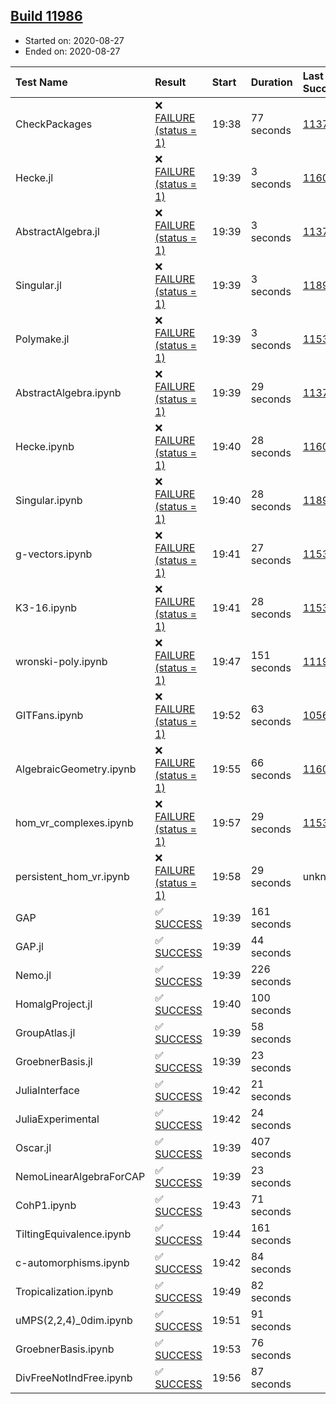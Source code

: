 ## [Build 11986](https://oscarci.mathematik.uni-kl.de/job/oscar/11986/)

* Started on: 2020-08-27
* Ended on: 2020-08-27

| Test Name    | Result | Start | Duration | Last Success | First Failure |
|:-------------|:-------|:------|:---------|:-------------|:--------------|
| CheckPackages | ❌ [FAILURE (status = 1)](https://oscarci.mathematik.uni-kl.de/job/oscar/11986/artifact/logs/build-11986/CheckPackages.log) | 19:38 | 77 seconds | [11376](https://oscarci.mathematik.uni-kl.de/job/oscar/11376/) | [11377](https://oscarci.mathematik.uni-kl.de/job/oscar/11377/) |
| Hecke.jl | ❌ [FAILURE (status = 1)](https://oscarci.mathematik.uni-kl.de/job/oscar/11986/artifact/logs/build-11986/Hecke.jl.log) | 19:39 | 3 seconds | [11602](https://oscarci.mathematik.uni-kl.de/job/oscar/11602/) | [11603](https://oscarci.mathematik.uni-kl.de/job/oscar/11603/) |
| AbstractAlgebra.jl | ❌ [FAILURE (status = 1)](https://oscarci.mathematik.uni-kl.de/job/oscar/11986/artifact/logs/build-11986/AbstractAlgebra.jl.log) | 19:39 | 3 seconds | [11376](https://oscarci.mathematik.uni-kl.de/job/oscar/11376/) | [11377](https://oscarci.mathematik.uni-kl.de/job/oscar/11377/) |
| Singular.jl | ❌ [FAILURE (status = 1)](https://oscarci.mathematik.uni-kl.de/job/oscar/11986/artifact/logs/build-11986/Singular.jl.log) | 19:39 | 3 seconds | [11893](https://oscarci.mathematik.uni-kl.de/job/oscar/11893/) | [11894](https://oscarci.mathematik.uni-kl.de/job/oscar/11894/) |
| Polymake.jl | ❌ [FAILURE (status = 1)](https://oscarci.mathematik.uni-kl.de/job/oscar/11986/artifact/logs/build-11986/Polymake.jl.log) | 19:39 | 3 seconds | [11532](https://oscarci.mathematik.uni-kl.de/job/oscar/11532/) | [11533](https://oscarci.mathematik.uni-kl.de/job/oscar/11533/) |
| AbstractAlgebra.ipynb | ❌ [FAILURE (status = 1)](https://oscarci.mathematik.uni-kl.de/job/oscar/11986/artifact/logs/build-11986/AbstractAlgebra.ipynb.log) | 19:39 | 29 seconds | [11376](https://oscarci.mathematik.uni-kl.de/job/oscar/11376/) | [11377](https://oscarci.mathematik.uni-kl.de/job/oscar/11377/) |
| Hecke.ipynb | ❌ [FAILURE (status = 1)](https://oscarci.mathematik.uni-kl.de/job/oscar/11986/artifact/logs/build-11986/Hecke.ipynb.log) | 19:40 | 28 seconds | [11602](https://oscarci.mathematik.uni-kl.de/job/oscar/11602/) | [11603](https://oscarci.mathematik.uni-kl.de/job/oscar/11603/) |
| Singular.ipynb | ❌ [FAILURE (status = 1)](https://oscarci.mathematik.uni-kl.de/job/oscar/11986/artifact/logs/build-11986/Singular.ipynb.log) | 19:40 | 28 seconds | [11893](https://oscarci.mathematik.uni-kl.de/job/oscar/11893/) | [11894](https://oscarci.mathematik.uni-kl.de/job/oscar/11894/) |
| g-vectors.ipynb | ❌ [FAILURE (status = 1)](https://oscarci.mathematik.uni-kl.de/job/oscar/11986/artifact/logs/build-11986/g-vectors.ipynb.log) | 19:41 | 27 seconds | [11532](https://oscarci.mathematik.uni-kl.de/job/oscar/11532/) | [11533](https://oscarci.mathematik.uni-kl.de/job/oscar/11533/) |
| K3-16.ipynb | ❌ [FAILURE (status = 1)](https://oscarci.mathematik.uni-kl.de/job/oscar/11986/artifact/logs/build-11986/K3-16.ipynb.log) | 19:41 | 28 seconds | [11532](https://oscarci.mathematik.uni-kl.de/job/oscar/11532/) | [11533](https://oscarci.mathematik.uni-kl.de/job/oscar/11533/) |
| wronski-poly.ipynb | ❌ [FAILURE (status = 1)](https://oscarci.mathematik.uni-kl.de/job/oscar/11986/artifact/logs/build-11986/wronski-poly.ipynb.log) | 19:47 | 151 seconds | [11192](https://oscarci.mathematik.uni-kl.de/job/oscar/11192/) | [11193](https://oscarci.mathematik.uni-kl.de/job/oscar/11193/) |
| GITFans.ipynb | ❌ [FAILURE (status = 1)](https://oscarci.mathematik.uni-kl.de/job/oscar/11986/artifact/logs/build-11986/GITFans.ipynb.log) | 19:52 | 63 seconds | [10566](https://oscarci.mathematik.uni-kl.de/job/oscar/10566/) | [10567](https://oscarci.mathematik.uni-kl.de/job/oscar/10567/) |
| AlgebraicGeometry.ipynb | ❌ [FAILURE (status = 1)](https://oscarci.mathematik.uni-kl.de/job/oscar/11986/artifact/logs/build-11986/AlgebraicGeometry.ipynb.log) | 19:55 | 66 seconds | [11602](https://oscarci.mathematik.uni-kl.de/job/oscar/11602/) | [11603](https://oscarci.mathematik.uni-kl.de/job/oscar/11603/) |
| hom_vr_complexes.ipynb | ❌ [FAILURE (status = 1)](https://oscarci.mathematik.uni-kl.de/job/oscar/11986/artifact/logs/build-11986/hom_vr_complexes.ipynb.log) | 19:57 | 29 seconds | [11532](https://oscarci.mathematik.uni-kl.de/job/oscar/11532/) | [11533](https://oscarci.mathematik.uni-kl.de/job/oscar/11533/) |
| persistent_hom_vr.ipynb | ❌ [FAILURE (status = 1)](https://oscarci.mathematik.uni-kl.de/job/oscar/11986/artifact/logs/build-11986/persistent_hom_vr.ipynb.log) | 19:58 | 29 seconds | unknown | unknown |
| GAP | ✅ [SUCCESS](https://oscarci.mathematik.uni-kl.de/job/oscar/11986/artifact/logs/build-11986/GAP.log) | 19:39 | 161 seconds |  |  |
| GAP.jl | ✅ [SUCCESS](https://oscarci.mathematik.uni-kl.de/job/oscar/11986/artifact/logs/build-11986/GAP.jl.log) | 19:39 | 44 seconds |  |  |
| Nemo.jl | ✅ [SUCCESS](https://oscarci.mathematik.uni-kl.de/job/oscar/11986/artifact/logs/build-11986/Nemo.jl.log) | 19:39 | 226 seconds |  |  |
| HomalgProject.jl | ✅ [SUCCESS](https://oscarci.mathematik.uni-kl.de/job/oscar/11986/artifact/logs/build-11986/HomalgProject.jl.log) | 19:40 | 100 seconds |  |  |
| GroupAtlas.jl | ✅ [SUCCESS](https://oscarci.mathematik.uni-kl.de/job/oscar/11986/artifact/logs/build-11986/GroupAtlas.jl.log) | 19:39 | 58 seconds |  |  |
| GroebnerBasis.jl | ✅ [SUCCESS](https://oscarci.mathematik.uni-kl.de/job/oscar/11986/artifact/logs/build-11986/GroebnerBasis.jl.log) | 19:39 | 23 seconds |  |  |
| JuliaInterface | ✅ [SUCCESS](https://oscarci.mathematik.uni-kl.de/job/oscar/11986/artifact/logs/build-11986/JuliaInterface.log) | 19:42 | 21 seconds |  |  |
| JuliaExperimental | ✅ [SUCCESS](https://oscarci.mathematik.uni-kl.de/job/oscar/11986/artifact/logs/build-11986/JuliaExperimental.log) | 19:42 | 24 seconds |  |  |
| Oscar.jl | ✅ [SUCCESS](https://oscarci.mathematik.uni-kl.de/job/oscar/11986/artifact/logs/build-11986/Oscar.jl.log) | 19:39 | 407 seconds |  |  |
| NemoLinearAlgebraForCAP | ✅ [SUCCESS](https://oscarci.mathematik.uni-kl.de/job/oscar/11986/artifact/logs/build-11986/NemoLinearAlgebraForCAP.log) | 19:39 | 23 seconds |  |  |
| CohP1.ipynb | ✅ [SUCCESS](https://oscarci.mathematik.uni-kl.de/job/oscar/11986/artifact/logs/build-11986/CohP1.ipynb.log) | 19:43 | 71 seconds |  |  |
| TiltingEquivalence.ipynb | ✅ [SUCCESS](https://oscarci.mathematik.uni-kl.de/job/oscar/11986/artifact/logs/build-11986/TiltingEquivalence.ipynb.log) | 19:44 | 161 seconds |  |  |
| c-automorphisms.ipynb | ✅ [SUCCESS](https://oscarci.mathematik.uni-kl.de/job/oscar/11986/artifact/logs/build-11986/c-automorphisms.ipynb.log) | 19:42 | 84 seconds |  |  |
| Tropicalization.ipynb | ✅ [SUCCESS](https://oscarci.mathematik.uni-kl.de/job/oscar/11986/artifact/logs/build-11986/Tropicalization.ipynb.log) | 19:49 | 82 seconds |  |  |
| uMPS(2,2,4)_0dim.ipynb | ✅ [SUCCESS](https://oscarci.mathematik.uni-kl.de/job/oscar/11986/artifact/logs/build-11986/uMPS-2-2-4-_0dim.ipynb.log) | 19:51 | 91 seconds |  |  |
| GroebnerBasis.ipynb | ✅ [SUCCESS](https://oscarci.mathematik.uni-kl.de/job/oscar/11986/artifact/logs/build-11986/GroebnerBasis.ipynb.log) | 19:53 | 76 seconds |  |  |
| DivFreeNotIndFree.ipynb | ✅ [SUCCESS](https://oscarci.mathematik.uni-kl.de/job/oscar/11986/artifact/logs/build-11986/DivFreeNotIndFree.ipynb.log) | 19:56 | 87 seconds |  |  |
